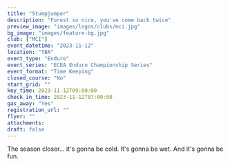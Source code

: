 ```yaml
---
title: "Stumpjumper"
description: "Forest so nice, you've come back twice"
preview_image: "images/logos/clubs/mci.jpg"
bg_image: "images/feature-bg.jpg"
club: ["MCI"]
event_datetime: "2023-11-12"
location: "TBA"
event_type: "Enduro"
event_series: "ECEA Enduro Championship Series"
event_format: "Time Keeping"
closed_course: "No"
start_grid: ""
key_time: 2023-11-12T09:00:00
check_in_time: 2023-11-12T07:00:00
gas_away: "Yes"
registration_url: ""
flyer: ""
attachments:
draft: false
---
```


The season closer... it's gonna be cold. It's gonna be wet. And it's gonna be fun.